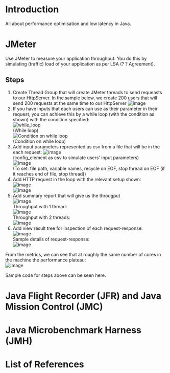 # Introduction
All about performance optimisation and low latency in Java.

# JMeter
Use JMeter to measure your application throughput. You do this by simulating (traffic) load of your application as per LSA (? ? Agreement).


## Steps
1. Create Thread Group that will create JMeter threads to send requeasts to our HttpServer. In the sample below, we create 200 users that will send 200 requests at the same time to our HttpServer
   ![image](https://github.com/user-attachments/assets/605f1f4f-d805-435d-b93a-2e7101749a51)
2. If you have inputs that each users can use as their parameter in their request, you can achieve this by a while loop (with the condition as shown) with the condition specified:  
   ![while_loop](https://github.com/user-attachments/assets/e6f3b236-bc5e-4d12-a205-7aba25b98531)  
   (While loop)  
   ![Condition on while loop](https://github.com/user-attachments/assets/6cf5c46a-9bf6-494f-92ec-8a637b5cf02a)  
   (Condition on while loop)  
3. Add input parameters represented as csv from a file that will be in the each request:
   ![image](https://github.com/user-attachments/assets/5bd62d40-07a8-4f1b-a194-825827dea2ea)  
   (config_element as csv to simulate users' input parameters)  
   ![image](https://github.com/user-attachments/assets/1b2d4611-5591-4d6f-992c-4caf924388fd)  
   (To set: file path, variable names, recycle on EOF, stop thread on EOF (if it reaches end of file, stop thread))  
4. Add HTTP request in the loop with the relevant setup shown:  
   ![image](https://github.com/user-attachments/assets/fe9fe8af-42a8-400e-899b-0ad82c019170)  
   ![image](https://github.com/user-attachments/assets/92ba9a86-1dc4-44d8-a229-315187e9639d)  
5. Add summary report that will give us the througput  
   ![image](https://github.com/user-attachments/assets/5531517b-f0cc-4e99-8a25-df5f6fe9505b)  
   Throughput with 1 thread:  
   ![image](https://github.com/user-attachments/assets/2c25e927-35ca-4524-9219-7808c8ba55bc)  
   Throughput with 2 threads:  
   ![image](https://github.com/user-attachments/assets/06c401ff-a753-4290-80ed-cb7066630512)  
7. Add view result tree for inspection of each request-response:  
   ![image](https://github.com/user-attachments/assets/1c55bd3e-34e9-42f0-82e5-8e7974db0b82)  
   Sample details of request-response:  
   ![image](https://github.com/user-attachments/assets/2de7c054-947c-47cb-9d5a-fd8dca6a0bc1)

From the metrics, we can see that at roughly the same number of cores in the machine the performance plateau:  
![image](https://github.com/user-attachments/assets/6aa562a6-de60-4e09-b0b9-cf71372d0789)  

Sample code for steps above can be seen here.


 
  





# Java Flight Recorder (JFR) and Java Mission Control (JMC)

# Java Microbenchmark Harness (JMH)


# List of References
